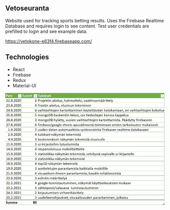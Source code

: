## Vetoseuranta

Website used for tracking sports betting results. Uses the Firebase Realtime Database and requires login to see content. Test user credentials are prefilled to login and see example data.

https://vetokone-e63f4.firebaseapp.com/

## Technologies

- React
- Firebase
- Redux
- Material-UI

![Used hours for project](docs/tyoaikaseuranta.png)
